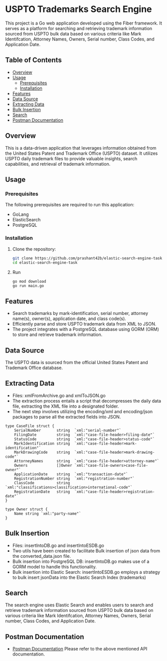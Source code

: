 # USPTO Trademarks Search Engine

This project is a Go web application developed using the Fiber framework. It serves as a platform for searching and retrieving trademark information sourced from USPTO bulk data based on various criteria like Mark Identifcation, Attorney Names, Owners, Serial number, Class Codes, and Application Date.


## Table of Contents

- [Overview](#overview)
- [Usage](#usage)
  - [Prerequisites](#prerequisites)
  - [Installation](#installation)
- [Features](#features)
- [Data Source](#data-source)
- [Extracting Data](#extracting-data)
- [Bulk Insertion](#bulk-insertion)
- [Search](#search)
- [Postman Documentation](#postman-documentation)

## Overview

This is a data-driven application that leverages information obtained from the United States Patent and Trademark Office (USPTO) dataset. It utilizes USPTO daily trademark files to provide valuable insights, search capabilities, and retrieval of trademark information.

## Usage

### Prerequisites

The following prerequisites are required to run this application:

- GoLang
- ElasticSearch
- PostgreSQL


### Installation

1. Clone the repository:
   ```bash
   git clone https://github.com/prashant42b/elastic-search-engine-task.git
   cd elastic-search-engine-task

   ```
2. Run 
      ```
      go mod download
      go run main.go
      ```

## Features

- Search trademarks by mark-identification, serial number, attorney name(s), owner(s), application date, and class code(s).
- Efficiently parse and store USPTO trademark data from XML to JSON.
- The project integrates with a PostgreSQL database using GORM (ORM) to store and retrieve trademark information.

## Data Source
The USPTO data is sourced from the official United States Patent and Trademark Office database.

## Extracting Data
- Files: xmlFromArchive.go and xmlToJSON.go
- The extraction process entails a script that decompresses the daily data file, extracting the XML file into a designated folder. 
- The next step involves utilizing the encoding/xml and encoding/json packages to parse all the extracted fields into JSON.

```
type CaseFile struct {
	SerialNumber       string  `xml:"serial-number"`
	FilingDate         string  `xml:"case-file-header>filing-date"`
	StatusCode         string  `xml:"case-file-header>status-code"`
	MarkIdentification string  `xml:"case-file-header>mark-identification"`
	MarkDrawingCode    string  `xml:"case-file-header>mark-drawing-code"`
	AttorneyNames      string  `xml:"case-file-header>attorney-name"`
	Owners             []Owner `xml:"case-file-owners>case-file-owner"`
	ApplicationDate    string  `xml:"transaction-date"`
	RegistrationNumber string  `xml:"registration-number"`
	ClassCode          string  `xml:"classifications>classification>international-code"`
	RegistrationDate   string  `xml:"case-file-header>registration-date"`
}
```

```
type Owner struct {
	Name string `xml:"party-name"`
}
```

## Bulk Insertion
- Files: insertIntoDB.go and insertIntoESDB.go
- Two utils have been created to facilitate Bulk insertion of json data from the converted_data.json file.
- Bulk insertion into PostgreSQL DB: insertIntoDB.go makes use of a GORM model to handle this functionality.
- Bulk insertion into Elastic Search: insertIntoESDB.go employs a strategy to bulk insert jsonData into the Elastic Search Index (trademarks)

## Search
The search engine uses Elastic Search and enables users to search and retrieve trademark information sourced from USPTO bulk data based on various criteria like Mark Identifcation, Attorney Names, Owners, Serial number, Class Codes, and Application Date.


## Postman Documentation 
- [Postman Documentation](https://documenter.getpostman.com/view/30488190/2s9YsNcpXA) 
Please refer to the above mentioned API documentation.
